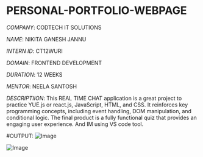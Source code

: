 # PERSONAL-PORTFOLIO-WEBPAGE

*COMPANY*: CODTECH IT SOLUTIONS

*NAME*: NIKITA GANESH JANNU

*INTERN ID*: CT12WURI

*DOMAIN*: FRONTEND DEVELOPMENT

*DURATION*: 12 WEEKS

*MENTOR*: NEELA SANTOSH

*DESCRIPTIION*: This REAL TIME CHAT application is a great project to practice YUE.js or react.js, JavaScript, HTML, and CSS. It reinforces key programming concepts, including event handling, DOM manipulation, and conditional logic. The final product is a fully functional quiz that provides an engaging user experience. And IM using VS code tool.

#OUTPUT:
![Image](https://github.com/user-attachments/assets/408233bf-6fab-4eeb-8961-b9dc6968d074)

![Image](https://github.com/user-attachments/assets/e7f355c9-b2a8-4cdd-a30f-301ff634e82c)
